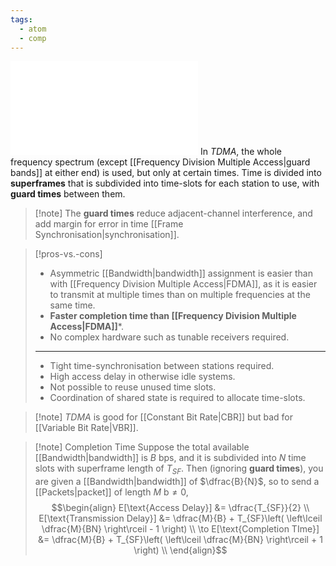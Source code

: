 ```yaml
---
tags:
  - atom
  - comp
---
```


![600|center](tdma.excalidraw.md)
In *TDMA*, the whole frequency spectrum (except [[Frequency Division Multiple Access|guard bands]] at either end) is used, but only at certain times. Time is divided into **superframes** that is subdivided into time-slots for each station to use, with **guard times** between them.

> [!note] The **guard times** reduce adjacent-channel interference, and add margin for error in time [[Frame Synchronisation|synchronisation]].

> [!pros-vs.-cons] 
> - Asymmetric [[Bandwidth|bandwidth]] assignment is easier than with [[Frequency Division Multiple Access|FDMA]], as it is easier to transmit at multiple times than on multiple frequencies at the same time.
> - **Faster completion time than [[Frequency Division Multiple Access|FDMA]]**\*. 
> - No complex hardware such as tunable receivers required.
> ---
> - Tight time-synchronisation between stations required.
> - High access delay in otherwise idle systems.
> - Not possible to reuse unused time slots.
> - Coordination of shared state is required to allocate time-slots.

> [!note] *TDMA* is good for [[Constant Bit Rate|CBR]] but bad for [[Variable Bit Rate|VBR]].

> [!note] Completion Time
> Suppose the total available [[Bandwidth|bandwidth]] is $B\text{ bps}$, and it is subdivided into $N$ time slots with superframe length of $T_{SF}$. Then (ignoring **guard times**), you are given a [[Bandwidth|bandwidth]] of $\dfrac{B}{N}$, so to send a [[Packets|packet]] of length $M\text{ b} \ne 0$,
> $$\begin{align}
> 	E[\text{Access Delay}] &= \dfrac{T_{SF}}{2} \\
> 	E[\text{Transmission Delay}] &= \dfrac{M}{B} + T_{SF}\left( \left\lceil \dfrac{M}{BN} \right\rceil - 1 \right) \\
> 	\to E[\text{Completion TIme}] &= \dfrac{M}{B} + T_{SF}\left( \left\lceil \dfrac{M}{BN} \right\rceil + 1 \right) \\
> \end{align}$$